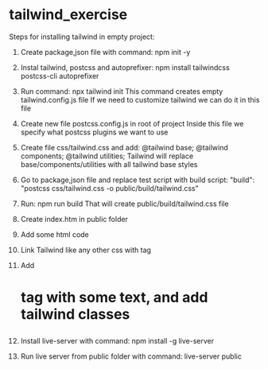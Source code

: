 # tailwind_exercise

Steps for installing tailwind in empty project:

1. Create package,json file with command:
    npm init -y

2. Instal tailwind, postcss and autoprefixer:
    npm install tailwindcss postcss-cli autoprefixer

3. Run command:
    npx tailwind init
    This command creates empty tailwind.config.js file
    If we need to customize tailwind we can do it in this file

4. Create new file postcss.config.js in root of project
    Inside this file we specify what postcss plugins we want to use

5. Create file css/tailwind.css and add:
    @tailwind base;
    @tailwind components;
    @tailwind utilities;
    Tailwind will replace base/components/utilities with all tailwind base styles

6. Go to package,json file and replace test script with build script:
    "build": "postcss css/tailwind.css -o public/build/tailwind.css"

7. Run:
    npm run build
    That will create public/build/tailwind.css file

8. Create index.htm in public folder

9. Add some html code

10. Link Tailwind like any other css with <link> tag

11. Add <h1> tag with some text, and add tailwind classes

12. Install live-server with command:
    npm install -g live-server

13. Run live server from public folder with command:
    live-server public